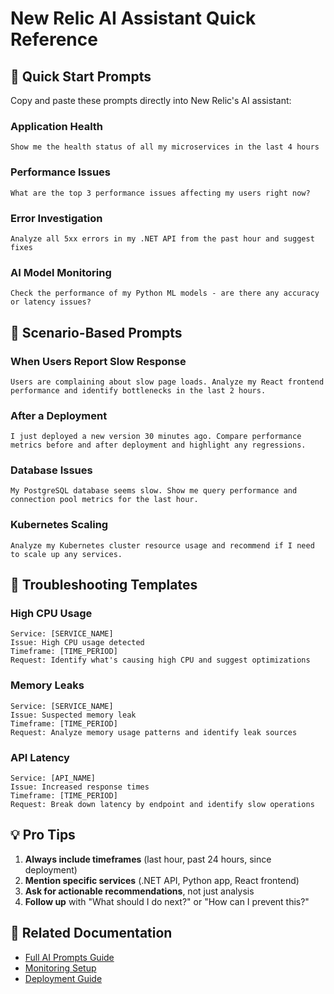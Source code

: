 # New Relic AI Assistant Quick Reference

## 🚀 Quick Start Prompts

Copy and paste these prompts directly into New Relic's AI assistant:

### Application Health
```
Show me the health status of all my microservices in the last 4 hours
```

### Performance Issues
```
What are the top 3 performance issues affecting my users right now?
```

### Error Investigation
```
Analyze all 5xx errors in my .NET API from the past hour and suggest fixes
```

### AI Model Monitoring
```
Check the performance of my Python ML models - are there any accuracy or latency issues?
```

## 🎯 Scenario-Based Prompts

### When Users Report Slow Response
```
Users are complaining about slow page loads. Analyze my React frontend performance and identify bottlenecks in the last 2 hours.
```

### After a Deployment
```
I just deployed a new version 30 minutes ago. Compare performance metrics before and after deployment and highlight any regressions.
```

### Database Issues
```
My PostgreSQL database seems slow. Show me query performance and connection pool metrics for the last hour.
```

### Kubernetes Scaling
```
Analyze my Kubernetes cluster resource usage and recommend if I need to scale up any services.
```

## 🔧 Troubleshooting Templates

### High CPU Usage
```
Service: [SERVICE_NAME]
Issue: High CPU usage detected
Timeframe: [TIME_PERIOD]
Request: Identify what's causing high CPU and suggest optimizations
```

### Memory Leaks
```
Service: [SERVICE_NAME]
Issue: Suspected memory leak
Timeframe: [TIME_PERIOD]
Request: Analyze memory usage patterns and identify leak sources
```

### API Latency
```
Service: [API_NAME]
Issue: Increased response times
Timeframe: [TIME_PERIOD]
Request: Break down latency by endpoint and identify slow operations
```

## 💡 Pro Tips

1. **Always include timeframes** (last hour, past 24 hours, since deployment)
2. **Mention specific services** (.NET API, Python app, React frontend)
3. **Ask for actionable recommendations**, not just analysis
4. **Follow up** with "What should I do next?" or "How can I prevent this?"

## 🔗 Related Documentation

- [Full AI Prompts Guide](./newrelic-ai-prompts.md)
- [Monitoring Setup](./monitoring.md)
- [Deployment Guide](./deploy.md)

